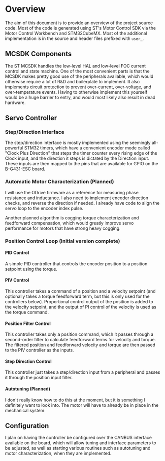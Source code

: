 # Overview

The aim of this document is to provide an overview of the project source code. Most of the code is generated using ST's Motor Control SDK via the Motor Control Workbench and STM32CubeMX. Most of the additional implementation is in the source and header files prefixed with `user_`.

## MCSDK Components

The ST MCSDK handles the low-level HAL and low-level FOC current control and state machine. One of the most convenient parts is that the MCSDK makes pretty good use of the peripherals available, which would otherwise require a lot of R&D and boilerplate to implement. It also implements circuit protection to prevent over-current, over-voltage, and over-temperature events. Having to otherwise implement this yourself would be a huge barrier to entry, and would most likely also result in dead hardware.

## Servo Controller

### Step/Direction Interface

The step/direction interface is mostly implemented using the seemingly all-powerful STM32 timers, which have a convenient encoder mode called "Clock Plus Direction" that steps the timer counter every rising edge of the Clock input, and the direction it steps is dictated by the Direction input. These inputs are then mapped to the pins that are available for GPIO on the B-G431-ESC board. 

### Automatic Motor Characterization (Planned)

I will use the ODrive firmware as a reference for measuring phase resistance and inductance. I also need to implement encoder direction checks, and reverse the direction if needed. I already have code to align the servo loop to the encoder index pulse.

Another planned algorithm is cogging torque characterization and feedforward compensation, which would greatly improve servo performance for motors that have strong heavy cogging.

### Position Control Loop (Initial version complete)

#### PID Control

A simple PID controller that controls the encoder position to a position setpoint using the torque.

#### PIV Control

This controller takes a command of a position and a velocity setpoint (and optionally takes a torque feedforward term, but this is only used for the controllers below). Proportional control output of the position is added to the velocity setpoint, and the output of PI control of the velocity is used as the torque command.

#### Position Filter Control

This controller takes only a position command, which it passes through a second-order filter to calculate feedforward terms for velocity and torque. The filtered position and feedforward velocity and torque are then passed to the PIV controller as the inputs.

#### Step Direction Control

This controller just takes a step/direction input from a peripheral and passes it through the position input filter.

#### Autotuning (Planned)

I don't really know how to do this at the moment, but it is something I definitely want to look into. The motor will have to already be in place in the mechanical system 

## Configuration

I plan on having the controller be configured over the CANBUS interface available on the board, which will allow tuning and interface parameters to be adjusted, as well as starting various routines such as autotuning and motor characterization, when they are implemented.


